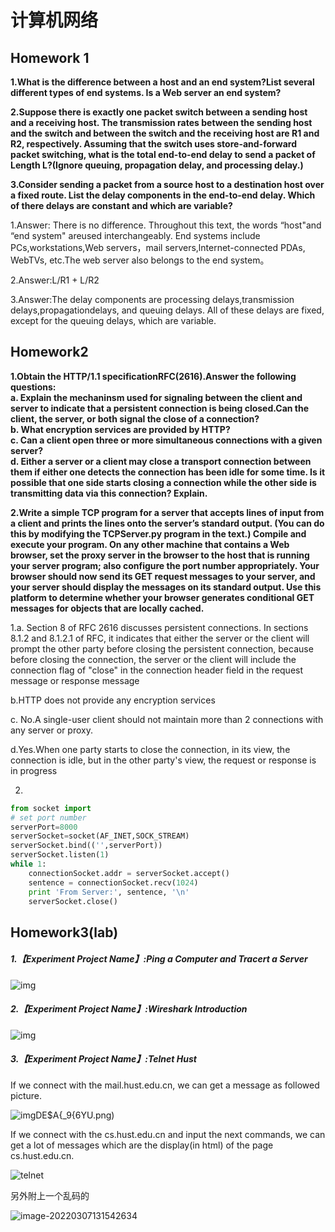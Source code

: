 # 计算机网络

## **Homework 1**  

**1.What is the difference between a host and an end system?List several different types of end systems. Is a Web server an end system?**  

**2.Suppose there is exactly one packet switch between a sending host and a receiving host. The transmission rates between the sending host and the switch and between the switch and the receiving host are R1 and R2, respectively. Assuming that the switch uses store-and-forward packet switching, what is the total end-to-end delay to send a packet of Length L?(Ignore queuing, propagation delay, and processing delay.)**  

**3.Consider sending a packet from a source host to a destination host over a fixed route. List the delay components in the end-to-end delay. Which of there delays are constant and which are variable?**  

1.Answer: There is no difference. Throughout this text, the words “host"and “end system" areused interchangeably. End systems include PCs,workstations,Web servers，mail servers,lnternet-connected PDAs, WebTVs, etc.The web server also belongs to the end system。

2.Answer:L/R1 + L/R2

3.Answer:The delay components are processing delays,transmission delays,propagationdelays, and queuing delays. All of these delays are fixed, except for the queuing delays, which are variable.

## **Homework2**  

**1.Obtain the HTTP/1.1 specificationRFC(2616).Answer the following questions:  
a. Explain the mechaninsm used for signaling between the client and server to indicate that a persistent connection is being closed.Can the client, the server, or both signal the close of a connection?  
b. What encryption services are provided by HTTP?  
c. Can a client open three or more simultaneous connections with a given server?  
d. Either a server or a client may close a transport connection between them if either one detects the connection has been idle for some time. Is it possible that one side starts closing a connection while the other side is transmitting data via this connection? Explain.**  

**2.Write a simple TCP program for a server that accepts lines of input from a client and prints the lines onto the server’s standard output. (You can do this by modifying the TCPServer.py program in the text.) Compile and execute your program. On any other machine that contains a Web browser, set the proxy server in the browser to the host that is running your server program; also configure the port number appropriately. Your browser should now send its GET request messages to your server, and your server should display the messages on its standard output. Use this platform to determine whether your browser generates conditional GET messages for objects that are locally cached.**  

1.a. Section 8 of RFC 2616 discusses persistent connections. In sections 8.1.2 and 8.1.2.1 of RFC, it indicates that either the server or the client will prompt the other party before closing the persistent connection, because before closing the connection, the server or the client will include the connection flag of "close" in the connection header field in the request message or response message

b.HTTP does not provide any encryption services

c. No.A single-user client should not maintain more than 2 connections with any server or proxy.  

d.Yes.When one party starts to close the connection, in its view, the connection is idle, but in the other party's view, the request or response is in progress

2.

```python  
from socket import
# set port number
serverPort=8000
serverSocket=socket(AF_INET,SOCK_STREAM)
serverSocket.bind(('',serverPort))
serverSocket.listen(1)
while 1:
    connectionSocket.addr = serverSocket.accept()
    sentence = connectionSocket.recv(1024)
    print 'From Server:', sentence, '\n'    
    serverSocket.close()
```

## **Homework3**(lab)

##### 1.【Experiment Project Name】:Ping a Computer and Tracert a Server    

![img](file:///C:\Users\wanghaoze\AppData\Roaming\Tencent\Users\812392682\QQ\WinTemp\RichOle\VF@`MPYD20TW9~D{}}XGM53.png)

##### 2.【Experiment Project Name】:Wireshark Introduction

![img](file:///C:\Users\wanghaoze\AppData\Roaming\Tencent\Users\812392682\QQ\WinTemp\RichOle\PYWT2LXLOK{9IUTD]A7C2OJ.png)

##### 3.【Experiment Project Name】:Telnet Hust 

If we connect with the mail.hust.edu.cn, we can get a message as followed picture.

![img](file:///C:\Users\wanghaoze\AppData\Roaming\Tencent\Users\812392682\QQ\WinTemp\RichOle\(%]B9F]OCTJ)DE$A{_9{6YU.png)

If we connect with the cs.hust.edu.cn and input the next commands, we can get a lot of messages which are the display(in html) of the page cs.hust.edu.cn.

![telnet](D:\Desktop\telnet.png)

另外附上一个乱码的

![image-20220307131542634](C:\Users\wanghaoze\AppData\Roaming\Typora\typora-user-images\image-20220307131542634.png)
